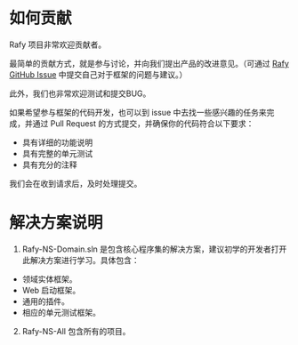 # 如何贡献
Rafy 项目非常欢迎贡献者。

最简单的贡献方式，就是参与讨论，并向我们提出产品的改进意见。（可通过 [Rafy GitHub Issue](https://github.com/zgynhqf/rafy/issues) 中提交自己对于框架的问题与建议。）

此外，我们也非常欢迎测试和提交BUG。

如果希望参与框架的代码开发，也可以到 issue 中去找一些感兴趣的任务来完成，并通过 Pull Request 的方式提交，并确保你的代码符合以下要求：
* 具有详细的功能说明
* 具有完整的单元测试
* 具有充分的注释

我们会在收到请求后，及时处理提交。


# 解决方案说明
1. Rafy-NS-Domain.sln 是包含核心程序集的解决方案，建议初学的开发者打开此解决方案进行学习。具体包含：
- 领域实体框架。
- Web 启动框架。
- 通用的插件。
- 相应的单元测试框架。

2. Rafy-NS-All 包含所有的项目。
